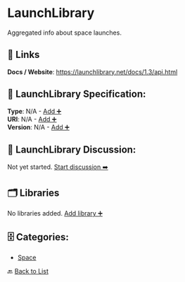# LaunchLibrary

Aggregated info about space launches.

##  🔗 Links
**Docs / Website**: https://launchlibrary.net/docs/1.3/api.html

## 🧬 LaunchLibrary Specification:
**Type**: N/A - [Add ➕](https://github.com/apis-list/apis-list/edit/main/apis.yaml#L11169)  
**URI**: N/A - [Add ➕](https://github.com/apis-list/apis-list/edit/main/apis.yaml#L11169)  
**Version**: N/A - [Add ➕](https://github.com/apis-list/apis-list/edit/main/apis.yaml#L11169)

## 💬 LaunchLibrary Discussion:
Not yet started. [Start discussion ➡️](https://github.com/apis-list/apis-list/discussions/new)

## 🗂️ Libraries

No libraries added. [Add library ➕](https://github.com/apis-list/apis-list/edit/main/apis.yaml#L11169)    


## 🗄️ Categories:
- [Space](https://github.com/apis-list/apis-list#space-)

🔙  [Back to List](https://github.com/apis-list/apis-list)
